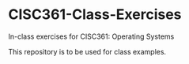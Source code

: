 # CISC361-Class-Exercises
In-class exercises for CISC361: Operating Systems

This repository is to be used for class examples.
